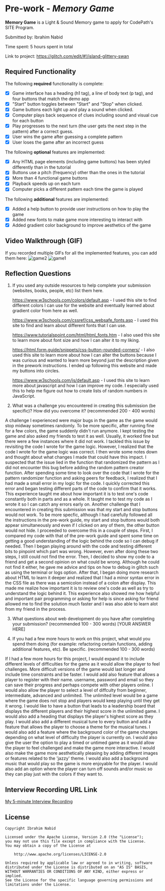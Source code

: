 # Pre-work - *Memory Game*

**Memory Game** is a Light & Sound Memory game to apply for CodePath's SITE Program. 

Submitted by: Ibrahim Nabid

Time spent: 5 hours spent in total

Link to project: 
https://glitch.com/edit/#!/island-glittery-swan

## Required Functionality

The following **required** functionality is complete:

* [X] Game interface has a heading (h1 tag), a line of body text (p tag), and four buttons that match the demo app
* [X] "Start" button toggles between "Start" and "Stop" when clicked. 
* [X] Game buttons each light up and play a sound when clicked. 
* [X] Computer plays back sequence of clues including sound and visual cue for each button
* [X] Play progresses to the next turn (the user gets the next step in the pattern) after a correct guess. 
* [X] User wins the game after guessing a complete pattern
* [X] User loses the game after an incorrect guess

The following **optional** features are implemented:

* [X] Any HTML page elements (including game buttons) has been styled differently than in the tutorial
* [X] Buttons use a pitch (frequency) other than the ones in the tutorial
* [X] More than 4 functional game buttons
* [X] Playback speeds up on each turn
* [X] Computer picks a different pattern each time the game is played

The following **additional** features are implemented:

- [X] Added a help button to provide user instructions on how to play the game
- [X] Added new fonts to make game more interesting to interact with
- [X] Added gradient color background to improve aesthetics of the game

## Video Walkthrough (GIF)

If you recorded multiple GIFs for all the implemented features, you can add them here:
![game2](https://user-images.githubusercontent.com/79735610/161360717-84894369-dc1d-4172-9fff-bcef5373dc92.gif)
![game1](https://user-images.githubusercontent.com/79735610/161360251-30311a29-3c69-4658-9012-ed37fd246e65.gif)



## Reflection Questions
1. If you used any outside resources to help complete your submission (websites, books, people, etc) list them here.

   https://www.w3schools.com/colors/default.asp - I used this site to find different colors I can use for the website and eventually learned about gradient  color from here as well.
   
   https://www.w3schools.com/cssref/css_websafe_fonts.asp - I used this site to find and learn about different fonts that I can use.
   
   https://www.tutorialspoint.com/html/html_fonts.htm - I also used this site to learn more about font size and how I can alter it to my liking.
   
   https://html.form.guide/snippets/css-button-rounded-corners/ - I also used this site to learn more about how I can alter the buttons because I was curious and wanted to learn more beyond just the description given in the prework instructions. I ended up following this website and made my buttons into circles.
   
   https://www.w3schools.com/js/default.asp - I used this site to learn more about javascript and how I can improve my code. I especially used this to help me figure out how to create lists of random numbers in JavaScript.

2. What was a challenge you encountered in creating this submission (be specific)? How did you overcome it? (recommended 200 - 400 words) 

A challenge I experienced were major bugs in the game as the game would stop midway sometimes randomly. To be more specific, after running fine for a few colors, the game suddenly didn't run anymore. I kept testing the game and also asked my friends to test it as well. Usually, it worked fine but there were a few instances where it did not work. I tackled this issue by revisiting the code I wrote for the game logic. However, I realized that the code I wrote for the game logic was correct. I then wrote some notes down and thought about what changes I made that could have this impact. I suspected that the issue lied in the function that randomized the pattern as I did not encounter this bug before adding the random pattern creator function. After spending some time to look over the code that I wrote for the pattern randomizer function and asking peers for feedback, I realized that I had made a small error in my logic for the code. I quickly corrected this error and began testing different parts of the code to confirm that it works. This experience taught me about how important it is to test one's code constantly both in parts and as a whole. It taught me to test my code as I wrote it so I can catch any errors early on. Another challenge that I encountered in creating this submission was that my start and stop buttons would not work. To be more specfic, although I had carefully followed all the instructions in the pre-work guide, my start and stop buttons would both appear simultaneously and even if I clicked on any of them, the other button would not hide. I proceeded to overcome this in a couple of steps. First, I compared my code with that of the pre-work guide and spent some time on getting a good understanding of the logic behind the code so I can debug if needed. Then I began playing around with the code and testing different bits to pinpoint which part was wrong. However, even after doing these two steps, I still could not find the error. Then, I decided to show my code to a friend and get a second opinion on what could be wrong. Although he could not find it either, he gave me advice and tips on how to debug in glitch such as using the terminal or logs option. After that, I began doing more research about HTML to learn it deeper and realized that I had a minor syntax error in the CSS file as there was a semicolon instead of a colon after display. This made me realize how important it is to review one's code as well as try to understand the logic behind it. This experience also showed me how helpful and important pair programming or asking for help is since asking for friend allowed me to find the solution much faster and I was also able to learn alot from my friend in the process. 

3. What questions about web development do you have after completing your submission? (recommended 100 - 300 words) 
[YOUR ANSWER HERE]

4. If you had a few more hours to work on this project, what would you spend them doing (for example: refactoring certain functions, adding additional features, etc). Be specific. (recommended 100 - 300 words) 

If I had a few more hours for this project, I would expand it to include different levels of difficulties for the game as it would allow the player to feel challenges. More difficult versions of the game would last longer and include time constraints and be faster. I would add also feature that allows a player to register with their name. username, password and email so they can save their progress and perhaps compete with other players online. I would also allow the player to select a level of diffculty from beginner, intermediate, advanced and unlimited. The unlimited level would be a game where the game does not stop and players would keep playing until they get it wrong. I would like to have a button that leads to a leadership board that displays the different players and their highest score in the unlimited game. I would also add a heading that displays the player's highest score as they play. I would also add a different musical tune to every button and add a feature that allows the player to choose a theme for the musical tunes. I would also add a feature where the background color of the game changes depending on what level of difficulty the player is currently on. I would also give the user the option to play a timed or untimed game as it would allow the player to feel challenged and make the game more interactive. I would also make the game more aesthetically pleasing by adding different images or features related to the 'jazzy' theme. I would also add a background music that would play so the game is more enjoyable for the player. I would also add an option where the player can turn off sounds and/or music so they can play just with the colors if they want to.



## Interview Recording URL Link

[My 5-minute Interview Recording](your-link-here)


## License

    Copyright Ibrahim Nabid

    Licensed under the Apache License, Version 2.0 (the "License");
    you may not use this file except in compliance with the License.
    You may obtain a copy of the License at

        http://www.apache.org/licenses/LICENSE-2.0

    Unless required by applicable law or agreed to in writing, software
    distributed under the License is distributed on an "AS IS" BASIS,
    WITHOUT WARRANTIES OR CONDITIONS OF ANY KIND, either express or implied.
    See the License for the specific language governing permissions and
    limitations under the License.
